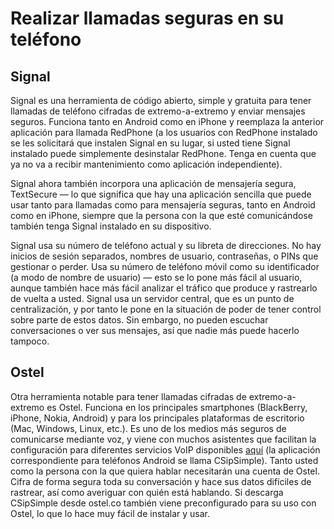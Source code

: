 [Title]: # (Realizar llamadas seguras en su teléfono móvil)
[Difficulty]: # (Principiante)
[Order]: # (2)

# Realizar llamadas seguras en su teléfono

## Signal

Signal es una herramienta de código abierto, simple y gratuita para tener llamadas de teléfono cifradas de extremo-a-extremo y enviar mensajes seguros. Funciona tanto en Android como en iPhone y reemplaza la anterior aplicación para llamada RedPhone (a los usuarios con RedPhone instalado se les solicitará que instalen Signal en su lugar, si usted tiene Signal instalado puede simplemente desinstalar RedPhone. Tenga en cuenta que ya no va a recibir mantenimiento como aplicación independiente).

Signal ahora también incorpora una aplicación de mensajería segura, TextSecure — lo que significa que hay una aplicación sencilla que puede usar tanto para llamadas como para mensajería seguras, tanto en Android como en iPhone, siempre que la persona con la que esté comunicándose también tenga Signal instalado en su dispositivo.

Signal usa su número de teléfono actual y su libreta de direcciones. No hay inicios de sesión separados, nombres de usuario, contraseñas, o PINs que gestionar o perder. Usa su número de teléfono móvil como su identificador (a modo de nombre de usuario) — esto se lo pone más fácil al usuario, aunque también hace más fácil analizar el tráfico que produce y rastrearlo de vuelta a usted. Signal usa un servidor central, que es un punto de centralización, y por tanto le pone en la situación de poder de tener control sobre parte de estos datos. Sin embargo, no pueden escuchar conversaciones o ver sus mensajes, así que nadie más puede hacerlo tampoco.

## Ostel

Otra herramienta notable para tener llamadas cifradas de extremo-a-extremo es Ostel. Funciona en los principales smartphones (BlackBerry, iPhone, Nokia, Android) y para los principales plataformas de escritorio (Mac, Windows, Linux, etc.). Es uno de los medios más seguros de comunicarse mediante voz, y viene con muchos asistentes que facilitan la configuración para diferentes servicios VoIP disponibles [aquí](https://ostel.co/) (la aplicación correspondiente para teléfonos Android se llama CSipSimple). Tanto usted como la persona con la que quiera hablar necesitarán una cuenta de Ostel. Cifra de forma segura toda su conversación y hace sus datos difíciles de rastrear, así como averiguar con quién está hablando. Si descarga CSipSimple desde ostel.co también viene preconfigurado para su uso con Ostel, lo que lo hace muy fácil de instalar y usar.